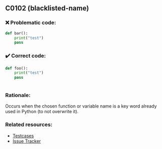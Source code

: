 ## C0102 (blacklisted-name)

### :x: Problematic code:

```python
def bar():
    print("test")
    pass
```

### :heavy_check_mark: Correct code:

```python
def foo():
    print("test")
    pass
    
```

### Rationale:

Occurs when the chosen function or variable name is a key word already used in Python (to not overwrite it).

### Related resources:

- [Testcases](https://github.com/PyCQA/pylint/blob/master/tests/functional/b/blacklisted_name.py)
- [Issue Tracker](https://github.com/PyCQA/pylint/issues?q=is%3Aissue+%22blacklisted-name%22+OR+%22C0102%22)
